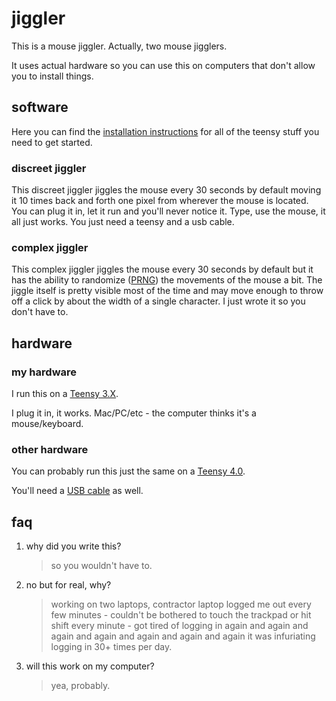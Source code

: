 # jiggler
This is a mouse jiggler. Actually, two mouse jigglers.

It uses actual hardware so you can use this on computers that don't allow you to install things.

## software
Here you can find the [installation instructions](https://www.pjrc.com/teensy/td_download.html) for all of the teensy stuff you need to get started.

### discreet jiggler
This discreet jiggler jiggles the mouse every 30 seconds by default moving it 10 times back and forth one pixel from wherever the mouse is located. You can plug it in, let it run and you'll never notice it. Type, use the mouse, it all just works. You just need a teensy and a usb cable.

### complex jiggler
This complex jiggler jiggles the mouse every 30 seconds by default but it has the ability to randomize ([PRNG](https://en.wikipedia.org/wiki/Pseudorandom_number_generator)) the movements of the mouse a bit. The jiggle itself is pretty visible most of the time and may move enough to throw off a click by about the width of a single character. I just wrote it so you don't have to.

## hardware
### my hardware
I run this on a [Teensy 3.X](https://www.pjrc.com/store/teensy32.html).

I plug it in, it works. Mac/PC/etc - the computer thinks it's a mouse/keyboard.

### other hardware
You can probably run this just the same on a [Teensy 4.0](https://www.pjrc.com/store/teensy40.html).

You'll need a [USB cable](https://www.amazon.com/AmazonBasics-Male-Micro-Cable-Black/dp/B07232M876/) as well.

## faq
1. why did you write this?
   > so you wouldn't have to.
2. no but for real, why?
   > working on two laptops, contractor laptop logged me out every few minutes - couldn't be bothered to touch the trackpad or hit shift every minute - got tired of logging in again and again and again and again and again and again and again it was infuriating logging in 30+ times per day.
3. will this work on my computer?
   > yea, probably.
